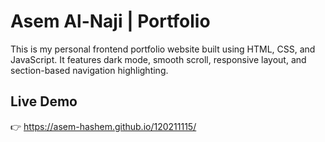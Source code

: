 # Asem Al-Naji | Portfolio
This is my personal frontend portfolio website built using HTML, CSS, and JavaScript. It features dark mode, smooth scroll, responsive layout, and section-based navigation highlighting.

## Live Demo
👉 https://asem-hashem.github.io/120211115/

